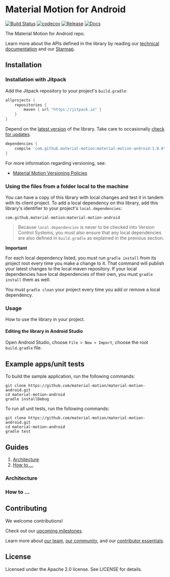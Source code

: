 # Material Motion for Android

[![Build Status](https://travis-ci.org/material-motion/material-motion-android.svg?branch=develop)](https://travis-ci.org/material-motion/material-motion-android)
[![codecov](https://codecov.io/gh/material-motion/material-motion-android/branch/develop/graph/badge.svg)](https://codecov.io/gh/material-motion/material-motion-android)
[![Release](https://img.shields.io/github/release/material-motion/material-motion-android.svg)](https://github.com/material-motion/material-motion-android/releases/latest)
[![Docs](https://img.shields.io/badge/jitpack-docs-green.svg)](https://jitpack.io/com/github/material-motion/material-motion-android/stable-SNAPSHOT/javadoc/)

The Material Motion for Android repo.

Learn more about the APIs defined in the library by reading our
[technical documentation](https://jitpack.io/com/github/material-motion/material-motion-android/1.0.0/javadoc/) and our
[Starmap](https://material-motion.github.io/material-motion/starmap/).

## Installation

### Installation with Jitpack

Add the Jitpack repository to your project's `build.gradle`:

```gradle
allprojects {
    repositories {
        maven { url "https://jitpack.io" }
    }
}
```

Depend on the [latest version](https://github.com/material-motion/material-motion-android/releases) of the library.
Take care to occasionally [check for updates](https://github.com/ben-manes/gradle-versions-plugin).

```gradle
dependencies {
    compile 'com.github.material-motion:material-motion-android:1.0.0'
}
```

For more information regarding versioning, see:

- [Material Motion Versioning Policies](https://material-motion.github.io/material-motion/team/essentials/core_team_contributors/release_process#versioning)

### Using the files from a folder local to the machine

You can have a copy of this library with local changes and test it in tandem
with its client project. To add a local dependency on this library, add this
library's identifier to your project's `local.dependencies`:

```
com.github.material-motion:material-motion-android
```

> Because `local.dependencies` is never to be checked into Version Control
Systems, you must also ensure that any local dependencies are also defined in
`build.gradle` as explained in the previous section.

**Important**

For each local dependency listed, you *must* run `gradle install` from its
project root every time you make a change to it. That command will publish your
latest changes to the local maven repository. If your local dependencies have
local dependencies of their own, you must `gradle install` them as well.

You must `gradle clean` your project every time you add or remove a local
dependency.

### Usage

How to use the library in your project.

#### Editing the library in Android Studio

Open Android Studio,
choose `File > New > Import`,
choose the root `build.gradle` file.

## Example apps/unit tests

To build the sample application, run the following commands:

    git clone https://github.com/material-motion/material-motion-android.git
    cd material-motion-android
    gradle installDebug

To run all unit tests, run the following commands:

    git clone https://github.com/material-motion/material-motion-android.git
    cd material-motion-android
    gradle test

## Guides

1. [Architecture](#architecture)
2. [How to ...](#how-to-...)

### Architecture

### How to ...

## Contributing

We welcome contributions!

Check out our [upcoming milestones](https://github.com/material-motion/material-motion-android/milestones).

Learn more about [our team](https://material-motion.github.io/material-motion/team/),
[our community](https://material-motion.github.io/material-motion/team/community/), and
our [contributor essentials](https://material-motion.github.io/material-motion/team/essentials/).

## License

Licensed under the Apache 2.0 license. See LICENSE for details.
